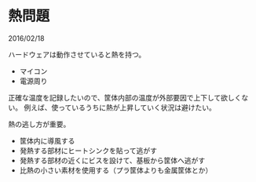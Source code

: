 # 熱問題

2016/02/18

ハードウェアは動作させていると熱を持つ。

- マイコン
- 電源周り

正確な温度を記録したいので、筐体内部の温度が外部要因で上下して欲しくない。
例えば、使っているうちに熱が上昇していく状況は避けたい。

熱の逃し方が重要。

- 筐体内に導風する
- 発熱する部材にヒートシンクを貼って逃がす
- 発熱する部材の近くにビスを設けて、基板から筐体へ逃がす
- 比熱の小さい素材を使用する（プラ筐体よりも金属筐体とか）
